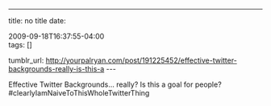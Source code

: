 ---
title: no title
date:

 2009-09-18T16:37:55-04:00  
tags:  []

tumblr_url:
http://yourpalryan.com/post/191225452/effective-twitter-backgrounds-really-is-this-a
\-\--

Effective Twitter Backgrounds... really? Is this a goal for people?
\#clearlyIamNaiveToThisWholeTwitterThing
